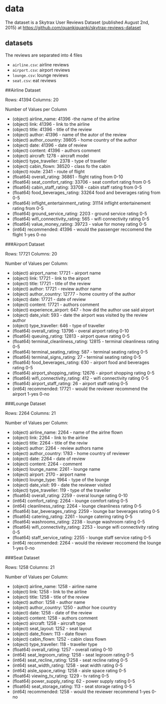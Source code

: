 # data

The dataset is a Skytrax User Reviews Dataset (published August 2nd, 2015)
at https://github.com/quankiquanki/skytrax-reviews-dataset

## datasets

The reviews are separated into 4 files

- `airline.csv`: airline reviews
- `airport.csv`: airport reviews
- `lounge.csv`: lounge reviews
- `seat.csv`: eat reviews


##Airline Dataset 

Rows: 41394
Columns: 20

Number of Values per Column
- (object) airline_name: 41396 -the name of the airline
- (object) link: 41396 - link to the airline
- (object) title: 41396 - title of the review
- (object) author: 41396 - name of the autor of the review
- (object) author_country: 39805 - home country of the author
- (object) date: 41396 - date of review
- (object) content: 41396 - authors comment
- (object) aircraft: 1278 - aircraft model
- (object) type_traveller: 2378 - type of traveller
- (object) cabin_flown: 38520 - class fo the cabin
- (object) route: 2341 - route of flight
- (float64) overall_rating: 36861 - flight rating from 0-10
- (float64) seat_comfort_rating: 33706 - seat comfort rating from 0-5
- (float64) cabin_staff_rating: 33708 - cabin staff rating from 0-5
- (float64) food_beverages_rating: 33264 food and beverages rating from 0-5
- (float64) inflight_entertainment_rating: 31114 inflight entertainement rating from 0-5
- (float64) ground_service_rating: 2203 - ground service rating 0-5
- (float64) wifi_connectivity_rating: 565 - wifi connectivity rating 0-5
- (float64) value_money_rating: 39723 - value for money rating 0-5
- (int64) recommended: 41396 - would the passenger reccomend the flight 1-yes 0-no



###Airport Dataset

Rows: 17721
Columns: 20

Number of Values per Column:
- (object) airport_name: 17721 - airport name
- (object) link: 17721 - link to the airport
- (object) title: 17721 - title of the review
- (object) author: 17721 - review author name
- (object) author_country: 12777 - home country of the author
- (object) date: 17721 - date of review
- (object) content: 17721 - authors comment
- (object) experience_airport: 647 - how did the author use said airport
- (object) date_visit: 593 - date the airport was visited by the review author
- (object) type_traveller: 646 - type of traveller 
- (float64) overall_rating: 13796 - overal airport rating 0-10
- (float64) queuing_rating: 12813 - airport queue rating 0-5
- (float64) terminal_cleanliness_rating: 12815 - terminal cleanliness rating 0-5
- (float64) terminal_seating_rating: 587 - terminal seating rating 0-5
- (float64) terminal_signs_rating: 27 - terminal seating rating 0-5
- (float64) food_beverages_rating: 630 - airport food and beverages rating 0-5
- (float64) airport_shopping_rating: 12676 - airport shopping rating 0-5
- (float64) wifi_connectivity_rating: 412 - wifi connectivity rating 0-5
- (float64) airport_staff_rating: 26 - airport staff rating 0-5
- (int64) recommended: 17721 - would the reviewer recommend the airport 1-yes 0-no



###Lounge Dataset

Rows: 2264
Columns: 21

Number of Values per Column:
- (object) airline_name: 2264 - name of the airlne flown
- (object) link: 2264 - link to the airline
- (object) title: 2264 - title of the reviw
- (object) author: 2264 - review authors name
- (object) author_country: 1783 - home country of reviewer
- (object) date: 2264 - date of review
- (object) content: 2264 - comment
- (object) lounge_name: 2261 - lounge name
- (object) airport: 2170 - airport name
- (object) lounge_type: 1964 - type of the lounge
- (object) date_visit: 99 - date the reviewer visited
- (object) type_traveller: 119 - type of the traveller
- (float64) overall_rating: 2259 - overal lounge rating 0-10
- (int64) comfort_rating: 2264 - lounge comfort rating 0-5
- (int64) cleanliness_rating: 2264 - lounge cleanliness rating 0-5
- (float64) bar_beverages_rating: 2259 - lounge bar beverages rating 0-5
- (float64) catering_rating: 2261 - lounge catering rating 0-5 
- (float64) washrooms_rating: 2238 - lounge washroom rating 0-5
- (float64) wifi_connectivity_rating: 2253 - lounge wifi connectivity rating 0-5
- (float64) staff_service_rating: 2255 - lounge staff service rating 0-5
- (int64) recommended: 2264 - would the reviewer reccomend the lounge 1-yes 0-no



###Seat Dataset

Rows: 1258
Columns: 21

Number of Values per Column:
- (object) airline_name: 1258 - airline name
- (object) link: 1258 - link to the airline
- (object) title: 1258 - title of the review
- (object) author: 1258 - author name
- (object) author_country: 1250 - author hoe country
- (object) date: 1258 - date of the review
- (object) content: 1258 - authors comment
- (object) aircraft: 1258 - aircraft type
- (object) seat_layout: 1252 - seat layout
- (object) date_flown: 113 - date flown
- (object) cabin_flown: 1252 - cabin class flown
- (object) type_traveller: 118 - traveller type
- (float64) overall_rating: 1257 - overall rating 0-10
- (int64) seat_legroom_rating: 1258 - seat legroom rating 0-5
- (int64) seat_recline_rating: 1258 - seat recline rating 0-5
- (int64) seat_width_rating: 1258 - seat width rating 0-5
- (int64) aisle_space_rating: 1258 - aisle space rating 0-5
- (float64) viewing_tv_rating: 1229 - tv rating 0-5
- (float64) power_supply_rating: 62 - power supply rating 0-5
- (float64) seat_storage_rating: 113 - seat storage rating 0-5
- (int64) recommended: 1258 - would the reviewer recommend 1-yes 0-no